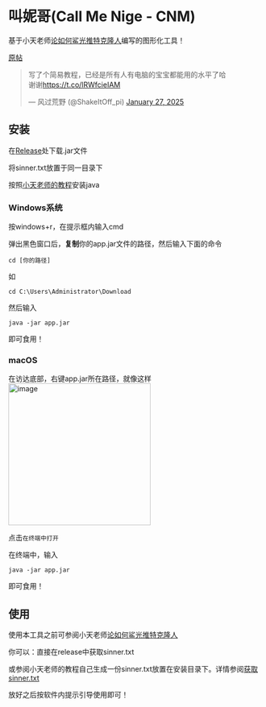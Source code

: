 # 叫妮哥(Call Me Nige - CNM)

基于小天老师<a href="https://killua.app/2025/01/25/%E8%AE%BA%E5%A6%82%E4%BD%95%E9%B2%A8%E5%85%89%E6%8E%A8%E7%89%B9%E5%85%8B%E9%9A%86%E4%BA%BA/" target="blank">论如何鲨光推特克隆人</a>编写的图形化工具！

<a href="https://twitter.com/ShakeItOff_pi/status/1883782658494546417?ref_src=twsrc%5Etfw%7Ctwcamp%5Etweetembed%7Ctwterm%5E1883782658494546417%7Ctwgr%5E37c859a69e7e0de88c9d645075b124e8db31817b%7Ctwcon%5Es1_&amp;ref_url=https%3A%2F%2Fpublish.twitter.com%2F%3Furl%3Dhttps%3A%2F%2Ftwitter.com%2FShakeItOff_pi%2Fstatus%2F1883782658494546417" rel="noopener noreferrer nofollow" target="_blank" aria-label="Visit this post on X" role="link" class="css-4rbku5 css-18t94o4 css-1dbjc4n r-1loqt21">原帖</a>

<blockquote class="twitter-tweet"><p lang="zh" dir="ltr">写了个简易教程，已经是所有人有电脑的宝宝都能用的水平了哈<br>谢谢<a href="https://t.co/lRWfcieIAM">https://t.co/lRWfcieIAM</a></p>&mdash; 风过荒野 (@ShakeItOff_pi) <a href="https://twitter.com/ShakeItOff_pi/status/1883782658494546417?ref_src=twsrc%5Etfw">January 27, 2025</a></blockquote>

## 安装
在<a href="https://github.com/SpaceXC/CallMeNigger/releases" target="blank">Release</a>处下载.jar文件

将sinner.txt放置于同一目录下

按照<a href="https://killua.app/2025/01/25/%E8%AE%BA%E5%A6%82%E4%BD%95%E9%B2%A8%E5%85%89%E6%8E%A8%E7%89%B9%E5%85%8B%E9%9A%86%E4%BA%BA/#%E5%AE%89%E8%A3%85Java%E7%8E%AF%E5%A2%83%EF%BC%88%E5%AE%89%E8%A3%85%E8%BF%87%E7%9A%84%E5%8F%AF%E4%BB%A5%E8%B7%B3%E8%BF%87%EF%BC%89" target="blank">小天老师的教程</a>安装java

### Windows系统

按windows+r，在提示框内输入cmd

弹出黑色窗口后，**复制**你的app.jar文件的路径，然后输入下面的命令

```
cd [你的路径]
```

如
```
cd C:\Users\Administrator\Download
```

然后输入
```
java -jar app.jar
```

即可食用！

### macOS

在访达底部，右键app.jar所在路径，就像这样
<img width="282" alt="image" src="https://github.com/user-attachments/assets/c87ea7ec-bdfb-480c-a6be-49c24ebc043e" />

点击`在终端中打开`

在终端中，输入
```
java -jar app.jar
```

即可食用！

## 使用
使用本工具之前可参阅小天老师<a href="https://killua.app/2025/01/25/%E8%AE%BA%E5%A6%82%E4%BD%95%E9%B2%A8%E5%85%89%E6%8E%A8%E7%89%B9%E5%85%8B%E9%9A%86%E4%BA%BA/" target="blank">论如何鲨光推特克隆人</a>

你可以：直接在release中获取sinner.txt

或参阅小天老师的教程自己生成一份sinner.txt放置在安装目录下。详情参阅<a href="https://killua.app/2025/01/25/%E8%AE%BA%E5%A6%82%E4%BD%95%E9%B2%A8%E5%85%89%E6%8E%A8%E7%89%B9%E5%85%8B%E9%9A%86%E4%BA%BA/#%E8%8E%B7%E5%8F%96sinner-txt" target="blank">获取sinner.txt</a>

放好之后按软件内提示引导使用即可！
